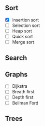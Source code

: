 ## Sort
- [x]  Insertion sort
- [ ]  Selection sort
- [ ]  Heap sort
- [ ]  Quick sort
- [ ]  Merge sort

## Search


## Graphs
- [ ]  Dijkstra
- [ ]  Breath first
- [ ]  Depth first
- [ ]  Bellman Ford

## Trees